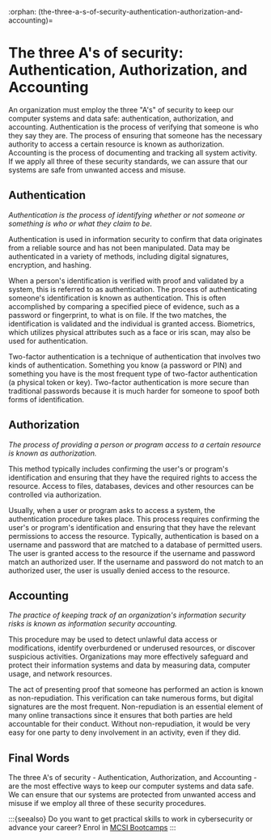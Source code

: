 :orphan:
(the-three-a-s-of-security-authentication-authorization-and-accounting)=

# The three A's of security: Authentication, Authorization, and Accounting

An organization must employ the three "A's" of security to keep our computer systems and data safe: authentication, authorization, and accounting. Authentication is the process of verifying that someone is who they say they are. The process of ensuring that someone has the necessary authority to access a certain resource is known as authorization. Accounting is the process of documenting and tracking all system activity. If we apply all three of these security standards, we can assure that our systems are safe from unwanted access and misuse.

## Authentication

_Authentication is the process of identifying whether or not someone or something is who or what they claim to be._

Authentication is used in information security to confirm that data originates from a reliable source and has not been manipulated. Data may be authenticated in a variety of methods, including digital signatures, encryption, and hashing.

When a person's identification is verified with proof and validated by a system, this is referred to as authentication. The process of authenticating someone's identification is known as authentication. This is often accomplished by comparing a specified piece of evidence, such as a password or fingerprint, to what is on file. If the two matches, the identification is validated and the individual is granted access. Biometrics, which utilizes physical attributes such as a face or iris scan, may also be used for authentication.

Two-factor authentication is a technique of authentication that involves two kinds of authentication. Something you know (a password or PIN) and something you have is the most frequent type of two-factor authentication (a physical token or key). Two-factor authentication is more secure than traditional passwords because it is much harder for someone to spoof both forms of identification.

## Authorization

_The process of providing a person or program access to a certain resource is known as authorization._

This method typically includes confirming the user's or program's identification and ensuring that they have the required rights to access the resource. Access to files, databases, devices and other resources can be controlled via authorization.

Usually, when a user or program asks to access a system, the authentication procedure takes place. This process requires confirming the user's or program's identification and ensuring that they have the relevant permissions to access the resource. Typically, authentication is based on a username and password that are matched to a database of permitted users. The user is granted access to the resource if the username and password match an authorized user. If the username and password do not match to an authorized user, the user is usually denied access to the resource.

## Accounting

_The practice of keeping track of an organization's information security risks is known as information security accounting._

This procedure may be used to detect unlawful data access or modifications, identify overburdened or underused resources, or discover suspicious activities. Organizations may more effectively safeguard and protect their information systems and data by measuring data, computer usage, and network resources.

The act of presenting proof that someone has performed an action is known as non-repudiation. This verification can take numerous forms, but digital signatures are the most frequent. Non-repudiation is an essential element of many online transactions since it ensures that both parties are held accountable for their conduct. Without non-repudiation, it would be very easy for one party to deny involvement in an activity, even if they did.

## Final Words

The three A's of security - Authentication, Authorization, and Accounting - are the most effective ways to keep our computer systems and data safe. We can ensure that our systems are protected from unwanted access and misuse if we employ all three of these security procedures.

:::{seealso}
Do you want to get practical skills to work in cybersecurity or advance your career? Enrol in [MCSI Bootcamps](https://www.mosse-institute.com/bootcamps.html)
:::
